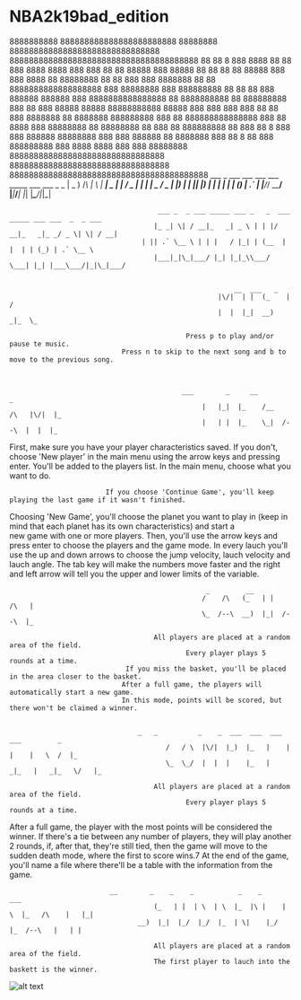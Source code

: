 # NBA2k19bad_edition

8888888888    888888888888888888888888      88888888     8888888888888888888888888888888  888888888888888888888888888888888888888
88       88   8     888             8888   88      88   888                  8888      8888       888      888                 88
88        88888     888     88888     88  88        88  88        88888      888      888       8888       88      88888888    88
88          888     888    8888888    88 88          8888888888888888888     888              88888888    888     888888888    88
88           88     888     888888   888888   888     8888888888888888       88             8888888888    88      888888888   888
88                  888              88888   88888     88888888888        88888            888    888    888                  888
88     88           888     8888888   88                8888888       888888888            888    88     888888888888888     888
88     8888         888    88888888                      88           88888888      88      888  88      888888888     88    888
88     8 888        888     888888          88888888                       888     888       888888     88       8888888    888
88     8   88       888                    888888888                       888     8888       8888     888                  888 
88888888    88888888888888888888888888888888       888888888888888888888888888888888  88888888888888888888888888888888888888888
                                                                                ___   _   ___    ___ ___ ___ _____ ___ ___  _  _ 
                                                                               | _ ) /_\ |   \  | __|   \_ _|_   _|_ _/ _ \| \| |
                                                                               | _ \/ _ \| |) | | _|| |) | |  | |  | | (_) | .` |
                                                                               |___/_/ \_\___/  |___|___/___| |_| |___\___/|_|\_|


 										 ___ _  _ ___ _____ ___ _   _  ___ _____ ___ ___  _  _ ___ 
 										|_ _| \| / __|_   _| _ \ | | |/ __|_   _|_ _/ _ \| \| / __|
  								 	 | || .` \__ \ | | |   / |_| | (__  | |  | | (_) | .` \__ \
 										|___|_|\_|___/ |_| |_|_\\___/ \___| |_| |___\___/|_|\_|___/

                                                            
             										        __  ___   _ 
 														|\/|  | |  (_    |   /  
 														|  |  |_|  __)  _|_  \_ 
                         
 												Press p to play and/or pause te music.
 								Press n to skip to the next song and b to move to the previous song.
 								


  											   ___        _     __               _ 
  													|   |_|  |_    /__   /\   |\/|  |_ 
  													|   | |  |_    \_|  /--\  |  |  |_ 


First, make sure you have your player characteristics saved. If you don't, choose 'New player' in the main menu using the arrow keys and 																pressing enter.
               									You'll be added to the players list.
               								In the main menu, choose what you want to do.
               	   
               	   			If you choose 'Continue Game', you'll keep playing the last game if it wasn't finished.
      
Choosing 'New Game', you'll choose the planet you want to play in (keep in mind that each planet has its own characteristics) and start a 			
new game with one or more players. Then, you'll use the arrow keys and press enter to choose the players and the game mode.
      				In every lauch you'll use the up and down arrows to choose the jump velocity, lauch velocity and lauch angle.
     The tab key will make the numbers move faster and the right and left arrow will tell you the upper and lower limits of the variable.
     
 											
 											 		 _         __                
 													/    /\   (_   | |   /\   |  
 													\_  /--\  __)  |_|  /--\  |_
                                
                                		All players are placed at a random area of the field.
                                				Every player plays 5 rounds at a time.
                     			 If you miss the basket, you'll be placed in the area closer to the basket.
                      			After a full game, the players will automatically start a new game.
                       			In this mode, points will be scored, but there won't be claimed a winner.

                       			
            			    		_   _          _    _  ___  ___  ___  ___         _ 
 								   		   /   / \  |\/|  |_)  |_   |    |    |    |   \  /  |_ 
 								   		   \_  \_/  |  |  |    |_   |   _|_   |   _|_   \/   |_ 

 								 		All players are placed at a random area of the field.
                                				Every player plays 5 rounds at a time.
 After a full game, the player with the most points will be considered the winner. If there's a tie between any number of players, they will play another 2 rounds, if, after that, they're still tied, then the game will move to the sudden death mode, where the first to score wins.7
 						At the end of the game, you'll name a file where there'll be a table with the information from the game.


          					 __        _    _    _           _    _        ___      
 										(_   | |  | \  | \  |_  |\ |    | \  |_   /\    |   |_| 
								    __)  |_|  |_/  |_/  |_  | \|    |_/  |_  /--\   |   | | 

									    All players are placed at a random area of the field.
									    The first player to lauch into the baskett is the winner.



                                                      
          
![alt text](https://github.com/LeanderReascos/NBA2k19bad_edition/blob/master/Fluxo%20de%20programa%C3%A7ao%20Rascunho.png)
